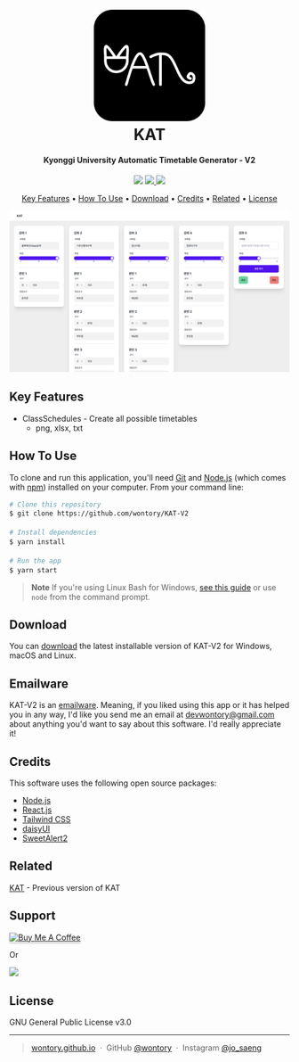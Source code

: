 <h1 align="center">
  <br>
  <a href="https://github.com/wontory/KAT-V2"><img src="logo.png" alt="KAT" width="200"></a>
  <br>
  KAT
  <br>
</h1>

<h4 align="center">Kyonggi University Automatic Timetable Generator - V2</h4>

<p align="center">
  <a href="https://gitter.im/wontory/kat-v2"><img src="https://badges.gitter.im/wontory/kat-v2.svg"></a>
  <a href="https://saythanks.io/to/devwontory">
      <img src="https://img.shields.io/badge/SayThanks.io-%E2%98%BC-1EAEDB.svg">
  </a>
  <a href="https://www.paypal.me/wontory">
    <img src="https://img.shields.io/badge/$-donate-ff69b4.svg?maxAge=2592000&amp;style=flat">
  </a>
</p>

<p align="center">
  <a href="#key-features">Key Features</a> •
  <a href="#how-to-use">How To Use</a> •
  <a href="#download">Download</a> •
  <a href="#credits">Credits</a> •
  <a href="#related">Related</a> •
  <a href="#license">License</a>
</p>

![screenshot](screenshot.png)

## Key Features

- ClassSchedules - Create all possible timetables
  - png, xlsx, txt

## How To Use

To clone and run this application, you'll need [Git](https://git-scm.com) and [Node.js](https://nodejs.org/en/download/) (which comes with [npm](http://npmjs.com)) installed on your computer. From your command line:

```bash
# Clone this repository
$ git clone https://github.com/wontory/KAT-V2

# Install dependencies
$ yarn install

# Run the app
$ yarn start
```

> **Note**
> If you're using Linux Bash for Windows, [see this guide](https://www.howtogeek.com/261575/how-to-run-graphical-linux-desktop-applications-from-windows-10s-bash-shell/) or use `node` from the command prompt.

## Download

You can [download](https://github.com/wontory/KAT-V2/releases/tag/beta) the latest installable version of KAT-V2 for Windows, macOS and Linux.

## Emailware

KAT-V2 is an [emailware](https://en.wiktionary.org/wiki/emailware). Meaning, if you liked using this app or it has helped you in any way, I'd like you send me an email at <devwontory@gmail.com> about anything you'd want to say about this software. I'd really appreciate it!

## Credits

This software uses the following open source packages:

- [Node.js](https://nodejs.org/)
- [React.js](https://react.dev/)
- [Tailwind CSS](https://tailwindcss.com/)
- [daisyUI](https://daisyui.com/)
- [SweetAlert2](https://sweetalert2.github.io/)

## Related

[KAT](https://github.com/wontory/KAT) - Previous version of KAT

## Support

<a href="https://www.buymeacoffee.com/wontory" target="_blank"><img src="https://www.buymeacoffee.com/assets/img/custom_images/purple_img.png" alt="Buy Me A Coffee" style="height: 41px !important;width: 174px !important;box-shadow: 0px 3px 2px 0px rgba(190, 190, 190, 0.5) !important;-webkit-box-shadow: 0px 3px 2px 0px rgba(190, 190, 190, 0.5) !important;" ></a>

<p>Or</p>

<a href="https://www.patreon.com/wontory">
	<img src="https://c5.patreon.com/external/logo/become_a_patron_button@2x.png" width="160">
</a>

## License

GNU General Public License v3.0

---

> [wontory.github.io](https://wontory.github.io/profile/) &nbsp;&middot;&nbsp;
> GitHub [@wontory](https://github.com/wontory) &nbsp;&middot;&nbsp;
> Instagram [@jo_saeng](https://www.instagram.com/jo_saeng/)
